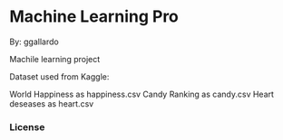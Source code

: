 # Machine Learning Pro

By: ggallardo

Machile learning project

Dataset used from Kaggle:

World Happiness as happiness.csv
Candy Ranking as candy.csv
Heart deseases as heart.csv


### License